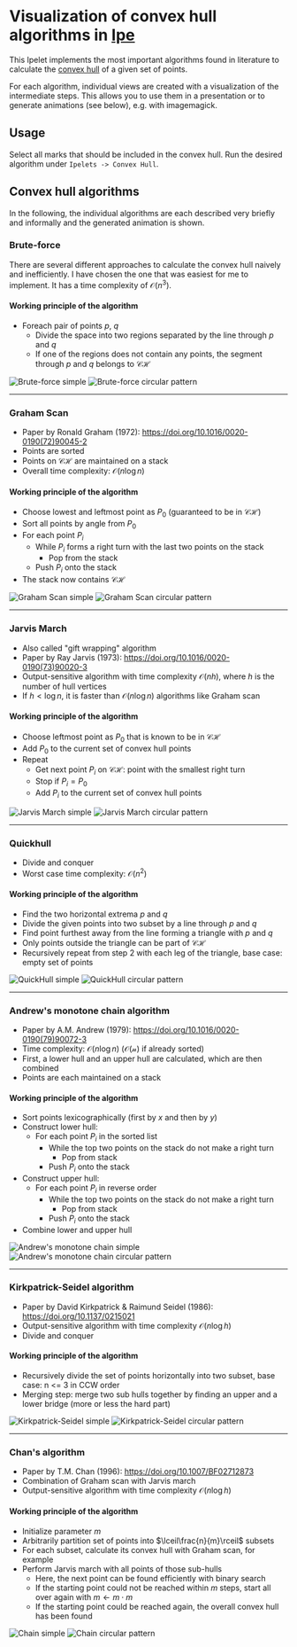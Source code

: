 # Visualization of convex hull algorithms in [Ipe](https://ipe.otfried.org/)

This Ipelet implements the most important algorithms found in literature to calculate the [convex hull](https://en.wikipedia.org/wiki/Convex_hull) of a given set of points.

For each algorithm, individual views are created with a visualization of the intermediate steps.
This allows you to use them in a presentation or to generate animations (see below), e.g. with imagemagick.

## Usage

Select all marks that should be included in the convex hull. Run the desired algorithm under `Ipelets -> Convex Hull`.

## Convex hull algorithms

In the following, the individual algorithms are each described very briefly and informally and the generated animation is shown.

### Brute-force

There are several different approaches to calculate the convex hull naively and inefficiently.
I have chosen the one that was easiest for me to implement. It has a time complexity of $\mathcal{O}(n^3)$.

#### Working principle of the algorithm

- Foreach pair of points $p$, $q$
  - Divide the space into two regions separated by the line through $p$ and $q$
  - If one of the regions does not contain any points, the segment through $p$ and $q$ belongs to $\mathcal{CH}$

![Brute-force simple](img/bruteforce_simple.gif)
![Brute-force circular pattern](img/bruteforce_circular.gif)

---

### Graham Scan

- Paper by Ronald Graham (1972): https://doi.org/10.1016/0020-0190(72)90045-2
- Points are sorted
- Points on $\mathcal{CH}$ are maintained on a stack
- Overall time complexity: $\mathcal{O}(n\log n)$

#### Working principle of the algorithm

- Choose lowest and leftmost point as $P_0$ (guaranteed to be in $\mathcal{CH}$)
- Sort all points by angle from $P_0$
- For each point $P_i$
  - While $P_i$ forms a right turn with the last two points on the stack
    - Pop from the stack
  - Push $P_i$ onto the stack
- The stack now contains $\mathcal{CH}$

![Graham Scan simple](img/graham_simple.gif)
![Graham Scan circular pattern](img/graham_circular.gif)

---

### Jarvis March

- Also called "gift wrapping" algorithm
- Paper by Ray Jarvis (1973): https://doi.org/10.1016/0020-0190(73)90020-3
- Output-sensitive algorithm with time complexity $\mathcal{O}(nh)$, where $h$ is the number of hull vertices
- If $h < \log n$, it is faster than $\mathcal{O}(n \log n)$ algorithms like Graham scan

#### Working principle of the algorithm

- Choose leftmost point as $P_0$ that is known to be in $\mathcal{CH}$
- Add $P_0$ to the current set of convex hull points
- Repeat
  - Get next point $P_i$ on $\mathcal{CH}$: point with the smallest right turn
  - Stop if $P_i = P_0$
  - Add $P_i$ to the current set of convex hull points

![Jarvis March simple](img/jarvis_simple.gif)
![Jarvis March circular pattern](img/jarvis_circular.gif)

---

### Quickhull

- Divide and conquer
- Worst case time complexity: $\mathcal{O}(n^2)$

#### Working principle of the algorithm

- Find the two horizontal extrema $p$ and $q$
- Divide the given points into two subset by a line through $p$ and $q$
- Find point furthest away from the line forming a triangle with $p$ and $q$
- Only points outside the triangle can be part of $\mathcal{CH}$
- Recursively repeat from step 2 with each leg of the triangle, base case: empty set of points

![QuickHull simple](img/quickhull_simple.gif)
![QuickHull circular pattern](img/quickhull_circular.gif)

---

### Andrew's monotone chain algorithm

- Paper by A.M. Andrew (1979): https://doi.org/10.1016/0020-0190(79)90072-3
- Time complexity: $\mathcal{O}(n\log n)$ ($\mathcal{O(n)}$ if already sorted)
- First, a lower hull and an upper hull are calculated, which are then combined
- Points are each maintained on a stack

#### Working principle of the algorithm

- Sort points lexicographically (first by $x$ and then by $y$)
- Construct lower hull:
  - For each point $P_i$ in the sorted list
    - While the top two points on the stack do not make a right turn
      - Pop from stack
    - Push $P_i$ onto the stack
- Construct upper hull:
  - For each point $P_i$ in reverse order
    - While the top two points on the stack do not make a right turn
      - Pop from stack
    - Push $P_i$ onto the stack
- Combine lower and upper hull

![Andrew's monotone chain simple](img/monotonchain_simple.gif)
![Andrew's monotone chain circular pattern](img/monotonchain_circular.gif)

---

### Kirkpatrick-Seidel algorithm

- Paper by David Kirkpatrick & Raimund Seidel (1986): https://doi.org/10.1137/0215021
- Output-sensitive algorithm with time complexity $\mathcal{O}(n \log h)$
- Divide and conquer

#### Working principle of the algorithm

- Recursively divide the set of points horizontally into two subset, base case: n <= 3 in CCW order
- Merging step: merge two sub hulls together by finding an upper and a lower bridge (more or less the hard part)

![Kirkpatrick-Seidel simple](img/kirkpatrickseidel_simple.gif)
![Kirkpatrick-Seidel circular pattern](img/kirkpatrickseidel_circular.gif)

---

### Chan's algorithm

- Paper by T.M. Chan (1996): https://doi.org/10.1007/BF02712873
- Combination of Graham scan with Jarvis march
- Output-sensitive algorithm with time complexity $\mathcal{O}(n \log h)$

#### Working principle of the algorithm

- Initialize parameter $m$
- Arbitrarily partition set of points into $\lceil\frac{n}{m}\rceil$ subsets
- For each subset, calculate its convex hull with Graham scan, for example
- Perform Jarvis march with all points of those sub-hulls
  - Here, the next point can be found efficiently with binary search
  - If the starting point could not be reached within $m$ steps, start all over again with $m \leftarrow m \cdot m$
  - If the starting point could be reached again, the overall convex hull has been found

![Chain simple](img/chan_simple.gif)
![Chain circular pattern](img/chan_circular.gif)
